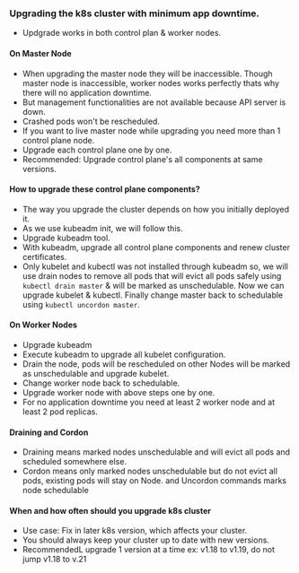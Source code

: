 ### Upgrading the k8s cluster with minimum app downtime.
- Updgrade works in both control plan & worker nodes.

#### On Master Node 
- When upgrading the master node they will be inaccessible. Though master node is inaccessible, worker nodes works perfectly thats why there will no application downtime. 
- But management functionalities are not available because API server is down.
- Crashed pods won't be rescheduled.
- If you want to live master node while upgrading you need more than 1 control plane node.
- Upgrade each control plane one by one.
- Recommended: Upgrade control plane's all components at same versions.

#### How to upgrade these control plane components?
- The way you upgrade the cluster depends on how you initially deployed it.
- As we use kubeadm init, we will follow this.
- Upgrade kubeadm tool.
- With kubeadm, upgrade all control plane components and renew cluster certificates.
- Only kubelet and kubectl was not installed through kubeadm so, we will use drain nodes to remove all pods that will evict all pods safely using ```kubectl drain master``` & will be marked as unschedulable. Now we can upgrade kubelet & kubectl. Finally change master back to schedulable using ```kubectl uncordon master```.


#### On Worker Nodes
- Upgrade kubeadm
- Execute kubeadm to upgrade all kubelet configuration.
- Drain the node, pods will be rescheduled on other Nodes will be marked as unschedulable and upgrade kubelet.
- Change worker node back to schedulable.
- Upgrade worker node with above steps one by one.
- For no application downtime you need at least 2 worker node and at least 2 pod replicas.


#### Draining and Cordon
- Draining means marked nodes unschedulable and will evict all pods and scheduled somewhere else.
- Cordon means only marked nodes unschedulable but do not evict all pods, existing pods will stay on Node. and Uncordon commands marks node schedulable


#### When and how often should you upgrade k8s cluster
- Use case: Fix in later k8s version, which affects your cluster.
- You should always keep your cluster up to date with new versions.
- RecommendedL upgrade 1 version at a time ex: v1.18 to v1.19, do not jump v1.18 to v.21 